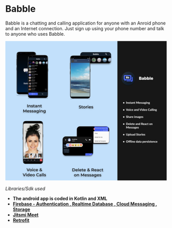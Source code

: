 # Babble


Babble is a chatting and calling application for anyone with an Anroid phone and an Internet connection.
Just sign up using your phone number and talk to anyone who uses Babble.

![banner](https://github.com/anubhav811/Babble/blob/master/Github%20readme.png)


*Libraries/Sdk used*
* **The android app is coded in Kotlin and XML**
* **[Firebase - Authentication , Realtime Database , Cloud Messaging , Storage](https://firebase.google.com/?gclid=Cj0KCQjw8O-VBhCpARIsACMvVLMkaNxW1x1qn9M4jd92Oakv5nUEf6MW5kQpcQzMsDnpFH73hSfk9QcaAqQgEALw_wcB&gclsrc=aw.ds)**
* **[Jitsmi Meet](https://jitsi.github.io/handbook/docs/dev-guide/dev-guide-android-sdk/)**
* **[Retrofit](https://square.github.io/retrofit/)**


